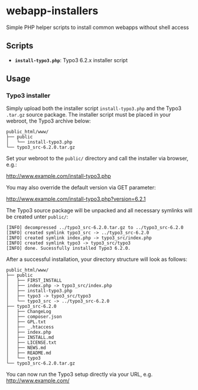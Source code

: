 # webapp-installers

Simple PHP helper scripts to install common webapps without shell access

## Scripts

- **```install-typo3.php```**: Typo3 6.2.x installer script

## Usage

### Typo3 installer

Simply upload both the installer script ```install-typo3.php``` and the Typo3 ```.tar.gz``` source package. The installer script must be placed in your webroot, the Typo3 archive below:

```
public_html/www/
├── public
│   └── install-typo3.php
└── typo3_src-6.2.0.tar.gz

```

Set your webroot to the ```public/``` directory and call the installer via browser, e.g.:

http://www.example.com/install-typo3.php

You may also override the default version via GET parameter:

http://www.example.com/install-typo3.php?version=6.2.1

The Typo3 source package will be unpacked and all necessary symlinks will be created unter ```public/```:

```
[INFO] decompressed ../typo3_src-6.2.0.tar.gz to ../typo3_src-6.2.0
[INFO] created symlink typo3_src -> ../typo3_src-6.2.0
[INFO] created symlink index.php -> typo3_src/index.php
[INFO] created symlink typo3 -> typo3_src/typo3
[INFO] done. Sucessfully installed Typo3 6.2.0.
```

After a successful installation, your directory structure will look as follows:

```
public_html/www/
├── public
│   ├── FIRST_INSTALL
│   ├── index.php -> typo3_src/index.php
│   ├── install-typo3.php
│   ├── typo3 -> typo3_src/typo3
│   └── typo3_src -> ../typo3_src-6.2.0
├── typo3_src-6.2.0
│   ├── ChangeLog
│   ├── composer.json
│   ├── GPL.txt
│   ├── _.htaccess
│   ├── index.php
│   ├── INSTALL.md
│   ├── LICENSE.txt
│   ├── NEWS.md
│   ├── README.md
│   └── typo3
└── typo3_src-6.2.0.tar.gz
```

You can now run the Typo3 setup directly via your URL, e.g. http://www.example.com/
